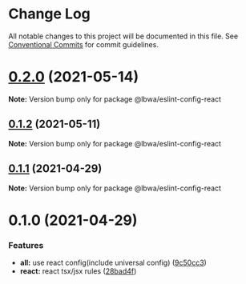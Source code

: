 # Change Log

All notable changes to this project will be documented in this file.
See [Conventional Commits](https://conventionalcommits.org) for commit guidelines.

# [0.2.0](https://github.com/lbwa/eslint-config/compare/@lbwa/eslint-config-react@0.1.2...@lbwa/eslint-config-react@0.2.0) (2021-05-14)

**Note:** Version bump only for package @lbwa/eslint-config-react

## [0.1.2](https://github.com/lbwa/eslint-config/compare/@lbwa/eslint-config-react@0.1.1...@lbwa/eslint-config-react@0.1.2) (2021-05-11)

**Note:** Version bump only for package @lbwa/eslint-config-react

## [0.1.1](https://github.com/lbwa/eslint-config/compare/@lbwa/eslint-config-react@0.1.0...@lbwa/eslint-config-react@0.1.1) (2021-04-29)

**Note:** Version bump only for package @lbwa/eslint-config-react

# 0.1.0 (2021-04-29)

### Features

- **all:** use react config(include universal config) ([9c50cc3](https://github.com/lbwa/eslint-config/commit/9c50cc342923aac8e6c93c17d2840cab6cde3c70))
- **react:** react tsx/jsx rules ([28bad4f](https://github.com/lbwa/eslint-config/commit/28bad4f8727e0919ff4a2981100b758953b59d0b))
